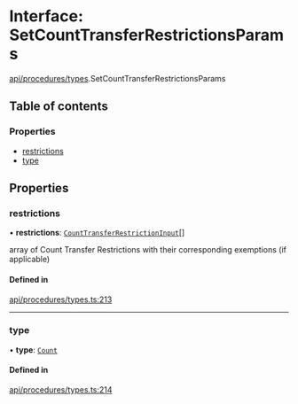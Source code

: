 # Interface: SetCountTransferRestrictionsParams

[api/procedures/types](../wiki/api.procedures.types).SetCountTransferRestrictionsParams

## Table of contents

### Properties

- [restrictions](../wiki/api.procedures.types.SetCountTransferRestrictionsParams#restrictions)
- [type](../wiki/api.procedures.types.SetCountTransferRestrictionsParams#type)

## Properties

### restrictions

• **restrictions**: [`CountTransferRestrictionInput`](../wiki/api.procedures.types.CountTransferRestrictionInput)[]

array of Count Transfer Restrictions with their corresponding exemptions (if applicable)

#### Defined in

[api/procedures/types.ts:213](https://github.com/PolymeshAssociation/polymesh-sdk/blob/95e180d2/src/api/procedures/types.ts#L213)

___

### type

• **type**: [`Count`](../wiki/api.procedures.types.TransferRestrictionType#count)

#### Defined in

[api/procedures/types.ts:214](https://github.com/PolymeshAssociation/polymesh-sdk/blob/95e180d2/src/api/procedures/types.ts#L214)
